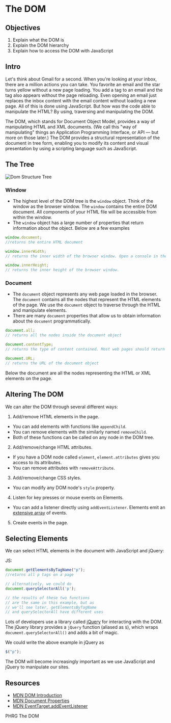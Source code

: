 # The DOM

## Objectives
1. Explain what the DOM is
2. Explain the DOM hierarchy
3. Explain how to access the DOM with JavaScript

## Intro
Let's think about Gmail for a second. When you're looking at your inbox, there are a million actions you can take. You favorite an email and the star turns yellow without a new page loading. You add a tag to an email and the tag also appears without the page reloading. Even opening an email just replaces the inbox content with the email content without loading a new page. All of this is done using JavaScript. But how was the code able to manipulate the HTML? By using, traversing and manipulating the DOM.


The DOM, which stands for Document Object Model, provides a way of manipulating HTML and XML documents. (We call this "way of manipulating" things an Application Programming Interface, or API — but more on those later.) The DOM provides a structural representation of the document in tree form, enabling you to modify its content and visual presentation by using a scripting language such as JavaScript.

## The Tree

![Dom Structure Tree](https://s3.amazonaws.com/learn-verified/dom-tree.gif)

### **Window**
  + The highest level of the DOM tree is the `window` object. Think of the window as the browser window. The `window` contains the entire DOM document. All components of your HTML file will be accessible from within the window.
  + The `window` object has a large number of properties that return information about the object. Below are a few examples

```js
window.document;
//returns the entire HTML document

window.innerWidth;
// returns the inner width of the browser window. Open a console in the browser and enter this. Then shrink the browser window and run it again. You should get a different value.

window.innerHeight;
// returns the inner height of the browser window.
```

### **Document**
  + The `document` object represents any web page loaded in the browser. The `document` contains all the nodes that represent the HTML elements of the page. We use the `document` object to traverse through the HTML and manipulate elements.
  + There are many `document` properties that allow us to obtain information about the `document` programmatically.

```js
document.all;
// returns all the nodes inside the document object

document.contentType;
// returns the type of content contained. Most web pages should return "text/html"

document.URL;
// returns the URL of the document object
```

Below the document are all the nodes representing the HTML or XML elements on the page.

## Altering The DOM

We can alter the DOM through several different ways:

1. Add/remove HTML elements in the page.
  + You can add elements with functions like `appendChild`.
  + You can remove elements with the similarly named `removeChild`.
  + Both of these functions can be called on any node in the DOM tree.
2. Add/remove/change HTML attributes.
  + If you have a DOM node called `element`, `element.attributes` gives you access to its attributes.
  + You can remove attributes with `removeAttribute`.
3. Add/remove/change CSS styles.
  + You can modify any DOM node's `style` property.
4. Listen for key presses or mouse events on Elements.
  + You can add a listener directly using `addEventListener`. Elements emit an [extensive array](https://developer.mozilla.org/en-US/docs/Web/API/EventTarget/addEventListener) of events.
5. Create events in the page.

## Selecting Elements

We can select HTML elements in the document with JavaScript and jQuery:

JS:
```js
document.getElementsByTagName("p");
//returns all p tags on a page

// alternatively, we could do
document.querySelectorAll('p');

// the results of these two functions
// are the same in this example, but as
// we'll see later, getElementsByTagName
// and querySelectorAll have different uses
```

Lots of developers use a library called [jQuery](https://jquery.org) for interacting with the DOM. The jQuery library provides a `jQuery` function (aliased as `$`), which wraps `document.querySelectorAll()` and adds a bit of magic.

We could write the above example in jQuery as

```js
$("p");
```

The DOM will become increasingly important as we use JavaScript and jQuery to manipulate our sites.

## Resources

+ [MDN DOM Introduction](https://developer.mozilla.org/en-US/docs/Web/API/Document_Object_Model/Introduction)
+ [MDN Document Properties](https://developer.mozilla.org/en-US/docs/Web/API/Document)
+ [MDN EventTarget.addEventListener](https://developer.mozilla.org/en-US/docs/Web/API/EventTarget/addEventListener)

<p data-visibility='hidden'>PHRG The DOM</p>